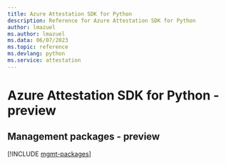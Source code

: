 ```yaml
---
title: Azure Attestation SDK for Python
description: Reference for Azure Attestation SDK for Python
author: lmazuel
ms.author: lmazuel
ms.data: 06/07/2023
ms.topic: reference
ms.devlang: python
ms.service: attestation
---
```

# Azure Attestation SDK for Python - preview

## Management packages - preview
[!INCLUDE [mgmt-packages](attestation-mgmt-index.md)]